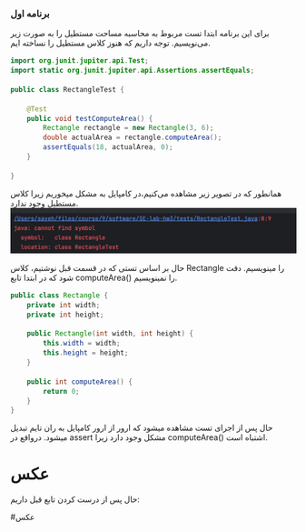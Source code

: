 ### برنامه اول 

برای این برنامه ابتدا تست مربوط به محاسبه مساحت مستطیل را به صورت زیر می‌نویسیم. توجه داریم که هنوز کلاس مستطیل را نساخته ایم. 

```java
import org.junit.jupiter.api.Test;
import static org.junit.jupiter.api.Assertions.assertEquals;

public class RectangleTest {

    @Test
    public void testComputeArea() {
        Rectangle rectangle = new Rectangle(3, 6);
        double actualArea = rectangle.computeArea();
        assertEquals(18, actualArea, 0);
    }

}
```

همانطور که در تصویر زیر مشاهده می‌کنیم،‌در کامپایل به مشکل میخوریم زیرا کلاس مستطیل وجود ندارد. 
![](images/image.png)

حال بر اساس تستی که در قسمت قبل نوشتیم، کلاس Rectangle را مینویسیم. دقت شود که در ابتدا تابع computeArea() را نمینویسیم.

```java
public class Rectangle {
    private int width;
    private int height;

    public Rectangle(int width, int height) {
        this.width = width;
        this.height = height;
    }

    public int computeArea() {
        return 0;
    }
}
```
حال پس از اجرای تست مشاهده میشود که ارور از ارور کامپایل به ران تایم تبدیل میشود. درواقع در assert مشکل وجود دارد زیرا computeArea() اشتباه است.

# عکس


حال پس از درست کردن تابع قبل داریم:

#عکس

